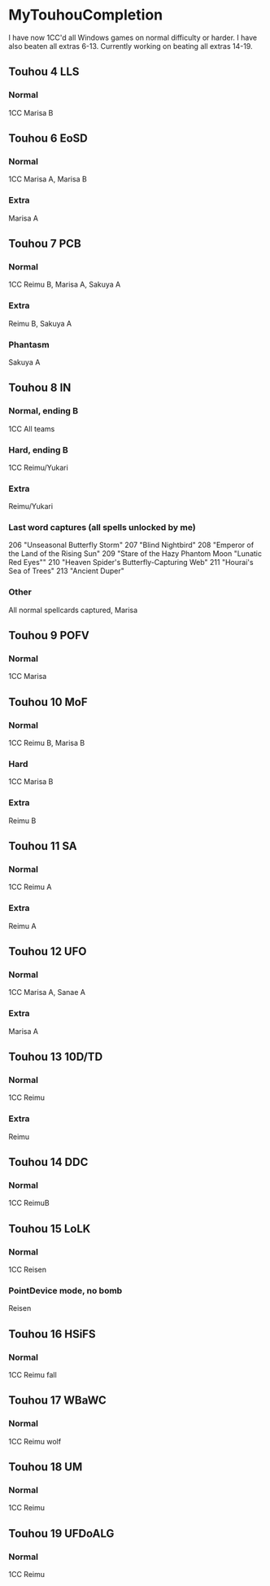 # MyTouhouCompletion
I have now 1CC'd all Windows games on normal difficulty or harder. I have also beaten all extras 6-13. Currently working on beating all extras 14-19.
## Touhou 4 LLS
### Normal
  1CC Marisa B
## Touhou 6 EoSD
### Normal
  1CC Marisa A, Marisa B
### Extra
  Marisa A

## Touhou 7 PCB
### Normal 
  1CC Reimu B, Marisa A, Sakuya A 
### Extra 
  Reimu B, Sakuya A
### Phantasm 
  Sakuya A

## Touhou 8 IN
### Normal, ending B
  1CC All teams
### Hard, ending B
  1CC Reimu/Yukari
  
### Extra
  Reimu/Yukari
### Last word captures (all spells unlocked by me)
  206 "Unseasonal Butterfly Storm"
  207 "Blind Nightbird"
  208 "Emperor of the Land of the Rising Sun"
  209 "Stare of the Hazy Phantom Moon "Lunatic Red Eyes""
  210 "Heaven Spider's Butterfly-Capturing Web"
  211 "Hourai's Sea of Trees"
  213 "Ancient Duper"
### Other
  All normal spellcards captured, Marisa 
  

## Touhou 9 POFV
### Normal 
  1CC Marisa

## Touhou 10 MoF
### Normal 
  1CC Reimu B, Marisa B
### Hard
  1CC Marisa B
### Extra
  Reimu B

## Touhou 11 SA
### Normal
  1CC Reimu A
### Extra 
  Reimu A

## Touhou 12 UFO
### Normal 
  1CC Marisa A, Sanae A
### Extra 
  Marisa A

## Touhou 13 10D/TD
### Normal
  1CC Reimu
### Extra 
  Reimu
## Touhou 14 DDC
### Normal
  1CC ReimuB
  
## Touhou 15 LoLK
### Normal
  1CC Reisen
### PointDevice mode, no bomb 
  Reisen

## Touhou 16 HSiFS
### Normal
  1CC Reimu fall

## Touhou 17 WBaWC
### Normal
  1CC Reimu wolf

## Touhou 18 UM
### Normal
  1CC Reimu
  
## Touhou 19 UFDoALG
### Normal 
  1CC Reimu
